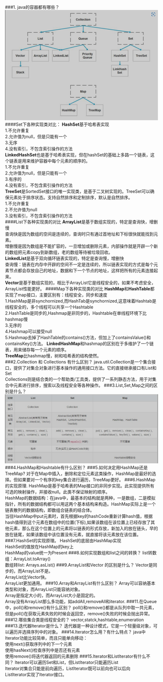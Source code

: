 ###1. java的容器都有哪些？
![javaCollections](./img/collection.png)
####Set下各种实现类对比：
**HashSet**基于哈希表实现<br>
1.不允许重复<br>
2.允许值为null，但是只能有一个<br>
3.无序<br>
4.没有索引，不包含索引操作的方法<br>
**LinkedHashSet**也是基于哈希表实现，但在hashSet的基础上多路一个链表，这个链表是用来维护容器中每个元素的顺序的。<br>
1.不允许重复<br>
2.允许值为null，但是只能有一个<br>
3.有序的<br>
4.没有索引，不包含索引操作的方法<br>
**TreeSet**是SortedSet接口的唯一实现类，是基于二叉树实现的。TreeSet可以确保元素处于排序状态。支持自然排序和定制排序，默认是自然排序。<br>
1.不允许重复<br>
2.不允许值为null<br>
3.没有索引，不包含索引操作的方法<br>
####List下各种实现类的对比
**ArrayList**是基于数组实现的，特定是查询快，增删慢<br>
查询快是因为数组的空间是连续的，查询时只有通过首地址和下标很快就能找到元素。<br>
增删慢是因为数组是不能扩容的，一旦增加或删除元素，内部操作就是开辟一个新的数组把元素copy到新数组，老的数组等待被垃圾回收。<br>
**LinkedList**是基于双向循环链表实现的，特定是查询慢，增删快<br>
查询慢：链表在内存中开辟的空间不一定是连续的，所以链表实现的方式是每个元素节点都会存放自己的地址，数据和下一个节点的地址，这样把所有的元素连接起来。<br>
**Vector**是基于数组实现的，相比于ArrayList它是线程安全的，如果不考虑安全，ArrayList性能更好。
####Map下各种实现类的对比
**HashMap**和**HashTable**都实现了map接口，主要区别有：线程安全，同步和速度<br>
1.HashMap是非synchornized,而HashTab是synchornized,这意味着Hashtab是线程安全的，多个线程可以共享一个Hashtable<br>
2.HashTable是同步的,Hashmap是非同步的，Hashtable在单线程环境下比hashmap慢<br>
3.无序的<br>
4.Hashmap可以接受null<br>
5.Hashmap去掉了HashTable的contains()方法，但加上了containsValue()和containsKey()方法。
**LinkedHashMap**和hashmap的区别在于多维护了一个链表，用来储存每一个元素的顺序。<br>
**TreeMap**比hashmap慢，树和哈希表的结构使然。<br>
###2.Collection 和 Collections 有什么区别？
java.util.Collection是一个集合接口，提供了对集合对象进行基本操作的通用接口方法。它的直接继承接口有List和Set<br>
Collections则是结合类的一个帮助类/工具类，提供了一系列静态方法，用于对集合中元素进行排序，搜索以及线程安全等各种操作。
###3.List,Set,Map之间的区别是什么？
![difference](./img/ListSetMap.png)
###4.HashMap和Hashtable有什么区别？
###5.如何决定用HashMap还是TreeMap?
对于在Map中插入，删除和定位元素这类操作，HashMap是最好的选择。但如果要对一个有序的key集合进行遍历，TreeMap更好。
###6.HashMap的实现原理.
HashMap是基于哈希表的Map接口的非同步实现。此实现提供所有可选的映射操作，并接收null。此类不保证映射的顺序。<br>
HashMap的数据结构：在java中，最基本的结构就是两种，一是数组，二是模拟指针，所有的数据结构都可以用这两个基本结构来构造。HashMap实际上是一个链表散列的数据结构，即数组合链表的结合体。<br>
当往HashMap中put元素时，首先根据key的hashCode重新计算hash值，根据hash值得到这个元素在数组中的位置(下标),如果该数组在该位置上已经存放了其他元素，那么在这个位置上的元素将以链表的形式存放，新加入的放在链头，早的放在链尾，如果该数组中该位置没有元素，就直接将该元素放在该位置。
###7.HashSet的实现原理。
HashSet的底层由HashMap实现<br>
HashSet的值放在HashMap的key上<br>
HashMap的value统一为Present
###8.如何实现数组和list之间的转换？
list转数组：ArrayList.toArray()<br>
数组转list: Arrays.asList()
###9.ArrayList和Vector 的区别是什么？
Vector是同步的，而ArrayList不是。<br>
ArrayList比Vector快。<br>
ArrayList更加通用。
###10.Array和ArrayList有什么区别？
Array可以容纳基本类型和对象，而ArrayList只能容纳对象。<br>
Array是指定大小的，而ArrayList大小是固定的。<br>
Array没有ArrayList那么多功能，如addAll,removeAll和iterator.
###11.在Queue中，poll()和remove()有什么区别？
poll()和remove()都是从队列中取一共元素，但是poll()在获取元素失败的时候会返回空，remove()失败的时候会抛出异常。
###12.哪些集合类是线程安全的？
vector,statck,hashtable,enumeration
###13.迭代器Iterator是什么？
迭代器是一种设计模式，它是一个轻量级对象，可以遍历并选择序列中的对象。
###14.Iterator怎么用？有什么特点？
java中Iterator功能比较简单，而且只能单向移动：<br>
使用next()获取序列中的下一个元素<br>
使用hasNext()检查序列中是否还有元素<br>
使用remove()将迭代器返回的元素删除
###15.Iterator和ListIterator有什么不同？
Iterator可以遍历Set和List，但ListIterator只能遍历List<br>
Iterator对集合只能是前向遍历，ListIterator既可以前向也可以后向<br>
ListIterator实现了Iterator接口。

